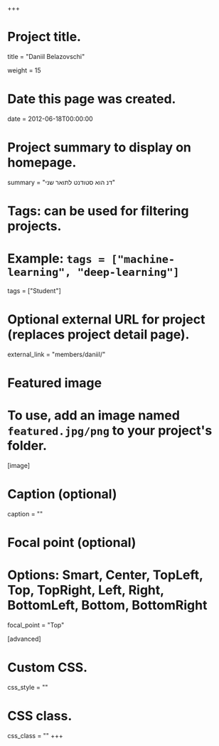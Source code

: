 +++
# Project title.
title = "Daniil Belazovschi"

weight = 15

# Date this page was created.
date = 2012-06-18T00:00:00

# Project summary to display on homepage.
summary = "דנ הוא סטודנט לתואר שני"

# Tags: can be used for filtering projects.
# Example: `tags = ["machine-learning", "deep-learning"]`
tags = ["Student"]

# Optional external URL for project (replaces project detail page).
external_link = "members/daniil/"

# Featured image
# To use, add an image named `featured.jpg/png` to your project's folder. 
[image]
  # Caption (optional)
  caption = ""

  # Focal point (optional)
  # Options: Smart, Center, TopLeft, Top, TopRight, Left, Right, BottomLeft, Bottom, BottomRight
  focal_point = "Top"

[advanced]
 # Custom CSS.
 css_style = ""

 # CSS class.
 css_class = ""
+++
